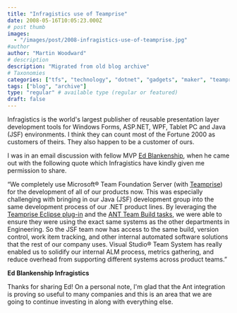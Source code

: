 ```yaml
---
title: "Infragistics use of Teamprise"
date: 2008-05-16T10:05:23.000Z
# post thumb
images:
  - "/images/post/2008-infragistics-use-of-teamprise.jpg"
#author
author: "Martin Woodward"
# description
description: "Migrated from old blog archive"
# Taxonomies
categories: ["tfs", "technology", "dotnet", "gadgets", "maker", "teamprise", "web", "personal"]
tags: ["blog", "archive"]
type: "regular" # available type (regular or featured)
draft: false
---
```

[](http://www.infragistics.com/Default.aspx)Infragistics is the world's largest publisher of reusable presentation layer development tools for Windows Forms, ASP.NET, WPF, Tablet PC and Java (JSF) environments.  I think they can count most of the Fortune 2000 as customers of theirs.  They also happen to be a customer of ours.   

I was in an email discussion with fellow MVP [Ed Blankenship](http://www.edsquared.com/), when he came out with the following quote which Infragistics have kindly given me permission to share.  

“We completely use Microsoft® Team Foundation Server (with [Teamprise](http://www.teamprise.com)) for the development of all of our products now.  This was especially challenging with bringing in our Java (JSF) development group into the same development process of our .NET product lines.  By leveraging the [Teamprise Eclipse plug-in](http://www.teamprise.com/products/plugin/) and the [ANT Team Build tasks](http://www.teamprise.com/products/build/), we were able to ensure they were using the exact same systems as the other departments in Engineering.  So the JSF team now has access to the same build, version control, work item tracking, and other internal automated software solutions that the rest of our company uses.  Visual Studio® Team System has really enabled us to solidify our internal ALM process, metrics gathering, and reduce overhead from supporting different systems across product teams.” 

**Ed Blankenship
Infragistics** 

Thanks for sharing Ed!  On a personal note, I'm glad that the Ant integration is proving so useful to many companies and this is an area that we are going to continue investing in along with everything else.